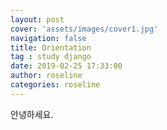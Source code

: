 ```yaml
---
layout: post
cover: 'assets/images/cover1.jpg'
navigation: false
title: Orientation
tag : study django
date: 2019-02-25 17:33:00
author: roseline
categories: roseline
---
```


안녕하세요.

